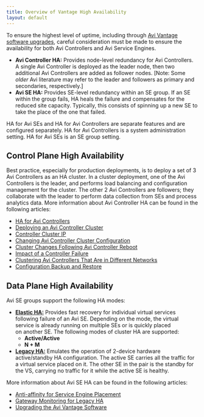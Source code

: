 ```yaml
---
title: Overview of Vantage High Availability
layout: default
---
```

To ensure the highest level of uptime, including through <a href="/upgrading-the-avi-vantage-software/">Avi Vantage software upgrades</a>, careful consideration must be made to ensure the availability for both Avi Controllers and Avi Service Engines.

* **Avi Controller HA:** Provides node-level redundancy for Avi Controllers. A single Avi Controller is deployed as the leader node, then two additional Avi Controllers are added as follower nodes. [Note: Some *older* Avi literature may refer to the leader and followers as primary and secondaries, respectively.]
* **Avi SE HA:** Provides SE-level redundancy within an SE group. If an SE within the group fails, HA heals the failure and compensates for the reduced site capacity. Typically, this consists of spinning up a new SE to take the place of the one that failed. 

HA for Avi SEs and HA for Avi Controllers are separate features and are configured separately. HA for Avi Controllers is a system administration setting. HA for Avi SEs is an SE group setting.
<a name="control-plane-HA"></a>

## Control Plane High Availability

Best practice, especially for production deployments, is to deploy a set of 3 Avi Controllers as an HA cluster. In a cluster deployment, one of the Avi Controllers is the leader, and performs load balancing and configuration management for the cluster. The other 2 Avi Controllers are followers; they collaborate with the leader to perform data collection from SEs and process analytics data. More information about Avi Controller HA can be found in the following articles:

* <a href="/ha-for-avi-controllers/">HA for Avi Controllers</a>
* <a href="/configure-controller-ha-cluster/">Deploying an Avi Controller Cluster</a>
* <a href="/controller-cluster-ip/">Controller Cluster IP</a>
* <a href="/changing-avi-controller-cluster-configuration/">Changing Avi Controller Cluster Configuration</a>
* <a href="/cluster-operational-changes/">Cluster Changes Following Avi Controller Reboot</a>
* <a href="/impact-of-a-controller-failure/">Impact of a Controller Failure</a>
* <a href="/clustering-controllers-from-different-networks/">Clustering Avi Controllers That Are in Different Networks</a>
* <a href="/backup-the-configuration/">Configuration Backup and Restore</a> 

<a name="data-plane-HA"></a>

## Data Plane High Availability

Avi SE groups support the following HA modes:

* **<a href="/elastic-ha-for-avi-service-engines-16-2/">Elastic HA:</a>** Provides fast recovery for individual virtual services following failure of an Avi SE. Depending on the mode, the virtual service is already running on multiple SEs or is quickly placed on another SE. The following modes of cluster HA are supported:  
    * **Active/Active**
    * **N + M**
* **<a href="/legacy-ha/">Legacy HA:</a>** Emulates the operation of 2-device hardware active/standby HA configuration. The active SE carries all the traffic for a virtual service placed on it. The other SE in the pair is the standby for the VS, carrying no traffic for it while the active SE is healthy. 

More information about Avi SE HA can be found in the following articles:

* <a href="/anti-affinity-for-service-engine-placement/">Anti-affinity for Service Engine Placement</a>
* <a href="/gateway-monitoring-for-legacy-ha/">Gateway Monitoring for Legacy HA</a>
* <a href="/upgrading-the-avi-vantage-software/">Upgrading the Avi Vantage Software</a> 